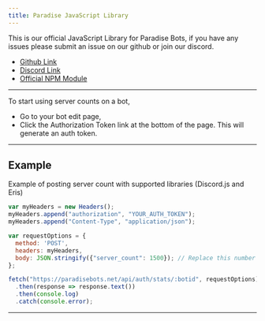```yaml
---
title: Paradise JavaScript Library
---
```


This is our official JavaScript Library for Paradise Bots, if you have any issues please submit an issue on our github or join our discord.
* [Github Link](https://github.com/ParadiseBotList/paradiseapi.js/issues)
* [Discord Link](https://discord.gg/ZAgkp2Q)
* [Official NPM Module](https://help.paradisebots.net/docs/examples/paradiseapi.js)

---
To start using server counts on a bot, 
* Go to your bot edit page, 
* Click the Authorization Token link at the bottom of the page. This will generate an auth token.

---

## Example
Example of posting server count with supported libraries (Discord.js and Eris)

```js
var myHeaders = new Headers();
myHeaders.append("authorization", "YOUR_AUTH_TOKEN");
myHeaders.append("Content-Type", "application/json");

var requestOptions = {
  method: 'POST',
  headers: myHeaders,
  body: JSON.stringify({"server_count": 1500}); // Replace this number with the server count
};

fetch("https://paradisebots.net/api/auth/stats/:botid", requestOptions) // Make sure you include the domain
  .then(response => response.text())
  .then(console.log)
  .catch(console.error);
```

---
